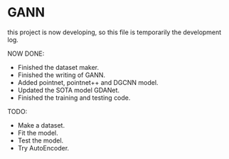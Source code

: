 # GANN
this project is now developing, 
so this file is temporarily the 
development log.

NOW DONE:
- Finished the dataset maker.
- Finished the writing of GANN.
- Added pointnet, pointnet++ and DGCNN model.
- Updated the SOTA model GDANet.
- Finished the training and testing code.

TODO:
- Make a dataset.
- Fit the model.
- Test the model.
- Try AutoEncoder.